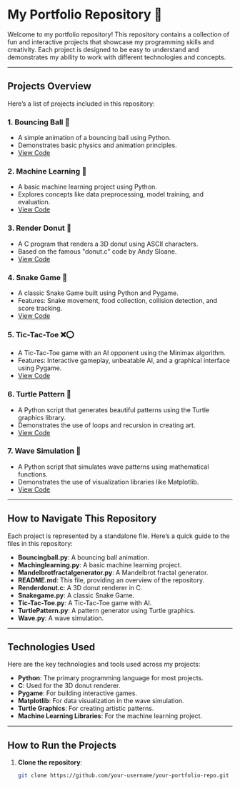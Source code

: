 # My Portfolio Repository 🚀

Welcome to my portfolio repository! This repository contains a collection of fun and interactive projects that showcase my programming skills and creativity. Each project is designed to be easy to understand and demonstrates my ability to work with different technologies and concepts.

---

## **Projects Overview**

Here’s a list of projects included in this repository:

### 1. **Bouncing Ball 🏀**
   - A simple animation of a bouncing ball using Python.
   - Demonstrates basic physics and animation principles.
   - [View Code](/Bouncingball.py)

### 2. **Machine Learning 🤖**
   - A basic machine learning project using Python.
   - Explores concepts like data preprocessing, model training, and evaluation.
   - [View Code](/Machinglearning.py)

### 3. **Render Donut 🍩**
   - A C program that renders a 3D donut using ASCII characters.
   - Based on the famous "donut.c" code by Andy Sloane.
   - [View Code](/Renderdonut.c)

### 4. **Snake Game 🐍**
   - A classic Snake Game built using Python and Pygame.
   - Features: Snake movement, food collection, collision detection, and score tracking.
   - [View Code](/Snakegame.py)

### 5. **Tic-Tac-Toe ❌⭕**
   - A Tic-Tac-Toe game with an AI opponent using the Minimax algorithm.
   - Features: Interactive gameplay, unbeatable AI, and a graphical interface using Pygame.
   - [View Code](/Tic-Tac-Toe.py)

### 6. **Turtle Pattern 🐢**
   - A Python script that generates beautiful patterns using the Turtle graphics library.
   - Demonstrates the use of loops and recursion in creating art.
   - [View Code](/TurtlePattern.py)

### 7. **Wave Simulation 🌊**
   - A Python script that simulates wave patterns using mathematical functions.
   - Demonstrates the use of visualization libraries like Matplotlib.
   - [View Code](/Wave.py)

---

## **How to Navigate This Repository**
Each project is represented by a standalone file. Here’s a quick guide to the files in this repository:
- **Bouncingball.py**: A bouncing ball animation.
- **Machinglearning.py**: A basic machine learning project.
- **Mandelbrotfractalgenerator.py**: A Mandelbrot fractal generator.
- **README.md**: This file, providing an overview of the repository.
- **Renderdonut.c**: A 3D donut renderer in C.
- **Snakegame.py**: A classic Snake Game.
- **Tic-Tac-Toe.py**: A Tic-Tac-Toe game with AI.
- **TurtlePattern.py**: A pattern generator using Turtle graphics.
- **Wave.py**: A wave simulation.

---

## **Technologies Used**
Here are the key technologies and tools used across my projects:
- **Python**: The primary programming language for most projects.
- **C**: Used for the 3D donut renderer.
- **Pygame**: For building interactive games.
- **Matplotlib**: For data visualization in the wave simulation.
- **Turtle Graphics**: For creating artistic patterns.
- **Machine Learning Libraries**: For the machine learning project.

---

## **How to Run the Projects**
1. **Clone the repository**:
   ```bash
   git clone https://github.com/your-username/your-portfolio-repo.git
   
